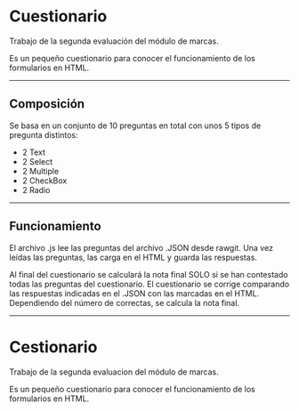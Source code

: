 # Cuestionario

Trabajo de la segunda evaluación del módulo de marcas.

Es un pequeño cuestionario para conocer el funcionamiento de los formularios en HTML.

---
## Composición

Se basa en un conjunto de 10 preguntas en total con unos 5 tipos de pregunta distintos:
+ 2 Text
+ 2 Select
+ 2 Multiple
+ 2 CheckBox
+ 2 Radio

---
## Funcionamiento
El archivo .js lee las preguntas del archivo .JSON desde rawgit.
Una vez leídas las preguntas, las carga en el HTML y guarda las respuestas.

Al final del cuestionario se calculará la nota final SOLO si se han contestado todas las preguntas del cuestionario.
El cuestionario se corrige comparando las respuestas indicadas en el .JSON con las marcadas en el HTML.
Dependiendo del número de correctas, se calcula la nota final.

---
# Cestionario

Trabajo de la segunda evaluacion del módulo de marcas.

Es un pequeño cuestionario para conocer el funcionamiento de los formularios en HTML.


